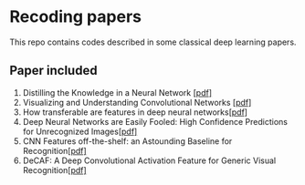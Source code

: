 # Recoding papers

This repo contains codes described in some classical deep learning papers.

## Paper included

1. Distilling the Knowledge in a Neural Network [[pdf]](<https://arxiv.org/pdf/1503.02531.pdf>)
2. Visualizing and Understanding Convolutional Networks [[pdf]](<https://cs.nyu.edu/~fergus/papers/zeilerECCV2014.pdf>)
3. How transferable are features in deep neural networks[[pdf]](<https://arxiv.org/pdf/1411.1792.pdf>)
4. Deep Neural Networks are Easily Fooled: High Confidence Predictions for Unrecognized Images[[pdf]](<https://arxiv.org/pdf/1412.1897.pdf>)
5. CNN Features off-the-shelf: an Astounding Baseline for Recognition[[pdf]](<https://arxiv.org/pdf/1403.6382.pdf>)
6. DeCAF: A Deep Convolutional Activation Feature for Generic Visual Recognition[[pdf]](<https://arxiv.org/pdf/1310.1531.pdf>)


